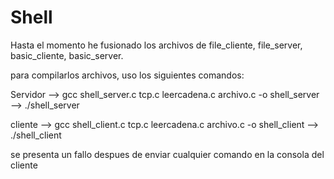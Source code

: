 # Shell

Hasta el momento he fusionado los archivos de file_cliente, file_server,
basic_cliente, basic_server.

para compilarlos archivos, uso los siguientes comandos:

Servidor --> gcc shell_server.c tcp.c leercadena.c archivo.c -o shell_server
         --> ./shell_server 

cliente --> gcc shell_client.c tcp.c leercadena.c archivo.c -o shell_client
        --> ./shell_client


se presenta un fallo despues de enviar cualquier comando en la consola del cliente



